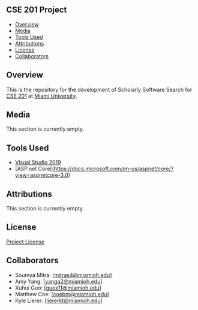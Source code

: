 ## CSE 201 Project

- [Overview](#overview)
- [Media](#media)
- [Tools Used](#tools-used)
- [Attributions](#attributions)
- [License](#license)
- [Collaborators](#collaborators)

<a name="overview"/></a>
## Overview
This is the repository for the development of Scholarly Software Search for [CSE 201](https://miamioh.edu/cec/academics/departments/cse/academics/course-descriptions/cse-201/index.htmlhttps://miamioh.edu/cec/academics/departments/cse/academics/course-descriptions/cse-201/index.html) at [Miami University](http://miamioh.edu/).

<a name="media"/></a>
## Media
This section is currently empty.

<a name="tools-used"></a>
## Tools Used
- [Visual Studio 2019](https://visualstudio.microsoft.com/vs/)
- [ASP.net Core[(https://docs.microsoft.com/en-us/aspnet/core/?view=aspnetcore-3.0)
  
<a name="attributions"></a>
## Attributions
This section is currently empty.

<a name="license"></a>
## License
[Project License](LICENSE.md)

<a name="collaborators"></a>
## Collaborators
- Soumya Mitra: [mitras4@miamioh.edu]
- Amy Yang: [yanga2@miamioh.edu]
- Xuhui Guo: [guox11@miamioh.edu]
- Matthew Coe: [coebm@miamioh.edu]
- Kyle Lierer: [liererkt@miamioh.edu]
